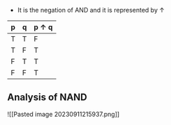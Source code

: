 - It is the negation of AND and it is represented by $\uparrow$

| p   | q   | p $\uparrow$ q |
| --- | --- | -------------- |
| T   | T   | F              |
| T   | F   | T              |
| F   | T   | T              |
| F   | F   | T              |

## Analysis of NAND

![[Pasted image 20230911215937.png]]
